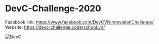 # DevC-Challenge-2020
Facebook link: https://www.facebook.com/DevCVNInnovationChallenge/  
Website: https://devc-challenge.coderschool.vn/  


![DevC](https://user-images.githubusercontent.com/67120617/86507021-0a93f400-bdff-11ea-9ecc-03e440109f9c.png)
